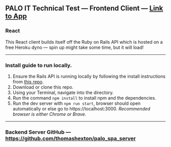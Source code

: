 ## PALO IT Technical Test — Frontend Client — [Link to App](https://thomashexton.github.io/palo_spa_client)

### React

This React client builds itself off the Ruby on Rails API which is hosted on a free Heroku dyno — spin up might take some time, but it will load!

---

### Install guide to run locally.

1. Ensure the Rails API is running locally by following the install instructions from [this repo](https://github.com/thomashexton/palo_spa_server).
1. Download or clone this repo.
1. Using your Terminal, navigate into the directory.
1. Run the command `npm install` to install npm and the dependencies.
1. Run the dev server with `npm run start`, browser should open automatically or else go to https://localhost:3000. _Recommended browser is either Chrome or Brave._

---

### Backend Server GitHub — https://github.com/thomashexton/palo_spa_server
